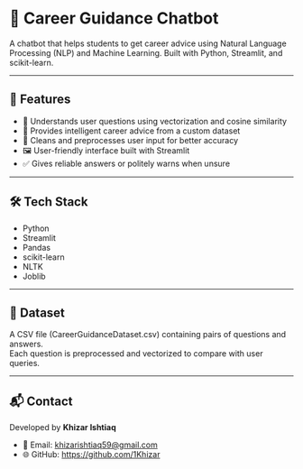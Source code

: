 # 💼 Career Guidance Chatbot

A chatbot that helps students to get career advice using Natural Language Processing (NLP) and Machine Learning. Built with Python, Streamlit, and scikit-learn.

---

## 🧠 Features

- 🔎 Understands user questions using vectorization and cosine similarity
- 💬 Provides intelligent career advice from a custom dataset
- 🧹 Cleans and preprocesses user input for better accuracy
- 🖼 User-friendly interface built with Streamlit
- ✅ Gives reliable answers or politely warns when unsure

---

## 🛠 Tech Stack

- Python
- Streamlit
- Pandas
- scikit-learn
- NLTK
- Joblib

---

## 🧾 Dataset

A CSV file (CareerGuidanceDataset.csv) containing pairs of questions and answers.  
Each question is preprocessed and vectorized to compare with user queries.

---

## 📬 Contact
Developed by **Khizar Ishtiaq**
- 📧 Email: khizarishtiaq59@gmail.com
- 🌐 GitHub: https://github.com/1Khizar

